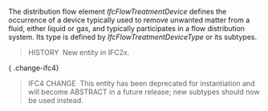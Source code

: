 ﻿The distribution flow element _IfcFlowTreatmentDevice_ defines the occurrence of a device typically used to remove unwanted matter from a fluid, either liquid or gas, and typically participates in a flow distribution system. Its type is defined by _IfcFlowTreatmentDeviceType_ or its subtypes.

> HISTORY&nbsp; New entity in IFC2x.

{ .change-ifc4}
> IFC4 CHANGE&nbsp; This entity has been deprecated for instantiation and will become ABSTRACT in a future release; new subtypes should now be used instead.
